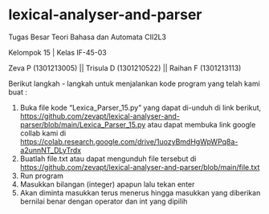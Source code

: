 # lexical-analyser-and-parser
Tugas Besar Teori Bahasa dan Automata CII2L3

Kelompok 15 | Kelas IF-45-03

Zeva P (1301213005)   ||   Trisula D (1301210522)   ||   Raihan F (1301213113)

Berikut langkah - langkah untuk menjalankan kode program yang telah kami buat :
1. Buka file kode “Lexica_Parser_15.py” yang dapat di-unduh di link berikut, https://github.com/zevapt/lexical-analyser-and-parser/blob/main/Lexica_Parser_15.py 
   atau dapat membuka link google collab kami di https://colab.research.google.com/drive/1uozyBmdHgWpWPq8a-a2unnNT_DLyTrdx 
2. Buatlah file.txt atau dapat mengunduh file tersebut di https://github.com/zevapt/lexical-analyser-and-parser/blob/main/file.txt 
3. Run program
4. Masukkan bilangan (integer) apapun lalu tekan enter
5. Akan diminta masukkan terus menerus hingga masukkan yang diberikan bernilai benar dengan operator dan int yang dipilih
